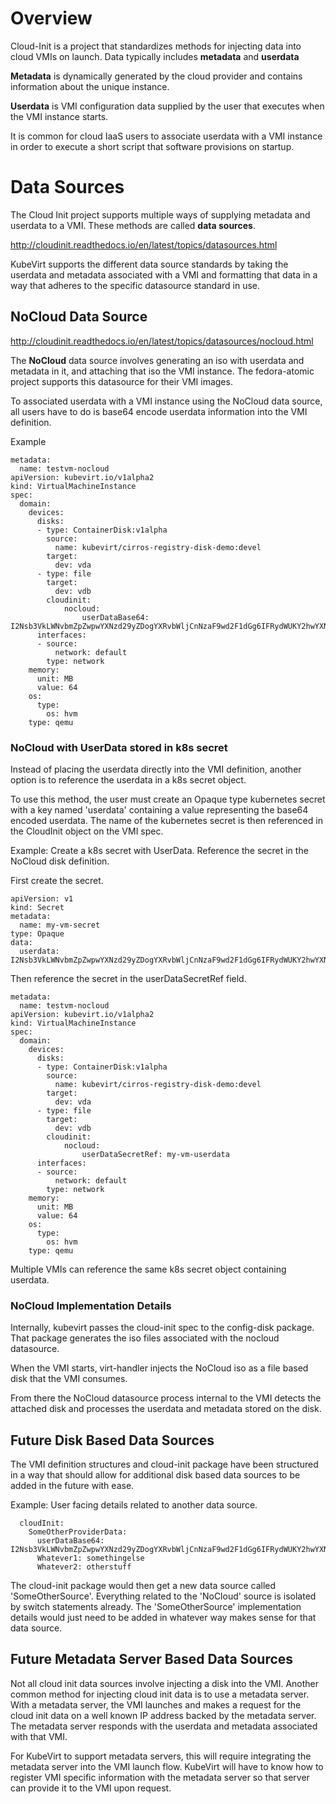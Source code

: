 # Overview
Cloud-Init is a project that standardizes methods for injecting data into cloud
VMIs on launch.  Data typically includes **metadata** and **userdata**

**Metadata** is dynamically generated by the cloud provider and contains
information about the unique instance.

**Userdata** is VMI configuration data supplied by the user that executes
when the VMI instance starts.

It is common for cloud IaaS users to associate userdata with a VMI instance in
order to execute a short script that software provisions on startup.

# Data Sources
The Cloud Init project supports multiple ways of supplying metadata and
userdata to a VMI. These methods are called **data sources**.

http://cloudinit.readthedocs.io/en/latest/topics/datasources.html

KubeVirt supports the different data source standards by taking the userdata
and metadata associated with a VMI and formatting that data in a way that
adheres to the specific datasource standard in use.

## NoCloud Data Source

http://cloudinit.readthedocs.io/en/latest/topics/datasources/nocloud.html

The **NoCloud** data source involves generating an iso with userdata and
metadata in it, and attaching that iso the VMI instance. The fedora-atomic
project supports this datasource for their VMI images. 

To associated userdata with a VMI instance using the NoCloud data source, all
users have to do is base64 encode userdata information into the VMI definition. 

Example
```
metadata:
  name: testvm-nocloud
apiVersion: kubevirt.io/v1alpha2
kind: VirtualMachineInstance
spec:
  domain:
    devices:
      disks:
      - type: ContainerDisk:v1alpha
        source:
          name: kubevirt/cirros-registry-disk-demo:devel
        target:
          dev: vda
      - type: file
        target:
          dev: vdb
        cloudinit:
            nocloud:
                userDataBase64: I2Nsb3VkLWNvbmZpZwpwYXNzd29yZDogYXRvbWljCnNzaF9wd2F1dGg6IFRydWUKY2hwYXNzd2Q6IHsgZXhwaXJlOiBGYWxzZSB9Cg==
      interfaces:
      - source:
          network: default
        type: network
    memory:
      unit: MB
      value: 64
    os:
      type:
        os: hvm
    type: qemu
```

### NoCloud with UserData stored in k8s secret

Instead of placing the userdata directly into the VMI definition, another option
is to reference the userdata in a k8s secret object.

To use this method, the user must create an Opaque type kubernetes secret with
a key named 'userdata' containing a value representing the base64 encoded
userdata. The name of the kubernetes secret is then referenced in the CloudInit
object on the VMI spec.

Example: Create a k8s secret with UserData. Reference the secret in the NoCloud
disk definition.

First create the secret.
```
apiVersion: v1
kind: Secret
metadata:
  name: my-vm-secret
type: Opaque
data:
  userdata: I2Nsb3VkLWNvbmZpZwpwYXNzd29yZDogYXRvbWljCnNzaF9wd2F1dGg6IFRydWUKY2hwYXNzd2Q6IHsgZXhwaXJlOiBGYWxzZSB9Cg==
```

Then reference the secret in the userDataSecretRef field.
```
metadata:
  name: testvm-nocloud
apiVersion: kubevirt.io/v1alpha2
kind: VirtualMachineInstance
spec:
  domain:
    devices:
      disks:
      - type: ContainerDisk:v1alpha
        source:
          name: kubevirt/cirros-registry-disk-demo:devel
        target:
          dev: vda
      - type: file
        target:
          dev: vdb
        cloudinit:
            nocloud:
                userDataSecretRef: my-vm-userdata 
      interfaces:
      - source:
          network: default
        type: network
    memory:
      unit: MB
      value: 64
    os:
      type:
        os: hvm
    type: qemu
```

Multiple VMIs can reference the same k8s secret object containing userdata.

### NoCloud Implementation Details

Internally, kubevirt passes the cloud-init spec to the config-disk package.
That package generates the iso files associated with the nocloud datasource.

When the VMI starts, virt-handler injects the NoCloud iso as a file based disk
that the VMI consumes.

From there the NoCloud datasource process internal to the VMI detects the
attached disk and processes the userdata and metadata stored on the disk.

## Future Disk Based Data Sources
The VMI definition structures and cloud-init package have been structured in a
way that should allow for additional disk based data sources to be added in the
future with ease. 

Example: User facing details related to another data source.
```
  cloudInit:
    SomeOtherProviderData:
      userDataBase64: I2Nsb3VkLWNvbmZpZwpwYXNzd29yZDogYXRvbWljCnNzaF9wd2F1dGg6IFRydWUKY2hwYXNzd2Q6IHsgZXhwaXJlOiBGYWxzZSB9Cg==
      Whatever1: somethingelse
      Whatever2: otherstuff
```

The cloud-init package would then get a new data source called
'SomeOtherSource'. Everything related to the 'NoCloud' source is isolated by
switch statements already. The 'SomeOtherSource' implementation details would
just need to be added in whatever way makes sense for that data source.

## Future Metadata Server Based Data Sources
Not all cloud init data sources involve injecting a disk into the VMI. Another
common method for injecting cloud init data is to use a metadata server. With
a metadata server, the VMI launches and makes a request for the cloud init
data on a well known IP address backed by the metadata server. The metadata
server responds with the userdata and metadata associated with that VMI.

For KubeVirt to support metadata servers, this will require integrating
the metadata server into the VMI launch flow. KubeVirt will have to know how to
register VMI specific information with the metadata server so that server can
provide it to the VMI upon request.

